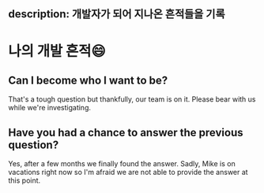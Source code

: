 
description: 개발자가 되어 지나온 흔적들을 기록
---

# 나의 개발 흔적😄

## Can I become who I want to be?

That's a tough question but thankfully, our team is on it. Please bear with us while we're investigating.

## Have you had a chance to answer the previous question?

Yes, after a few months we finally found the answer. Sadly, Mike is on vacations right now so I'm afraid we are not able to provide the answer at this point.

